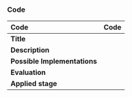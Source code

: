 ### Code

|**Code**           | **Code** |
| :--               | :--      |
|**Title**          | |
|**Description**    | |
|**Possible Implementations** | |
|**Evaluation**     | |
|**Applied stage**  | |
